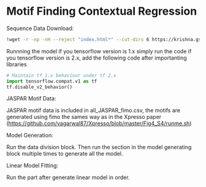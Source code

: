 # Motif Finding Contextual Regression
Sequence Data Download:

```bash
!wget -r -np -nH --reject "index.html*" --cut-dirs 6 https://krishna.gs.washington.edu/content/members/vagar/Xpresso/data/datasets/pM10Kb_1KTest/</code>
```

Runnning the model
if you tensorflow version is 1.x simply run the code
if you tensorflow version is 2.x, add the following code after importanting libraries

```python
# Maintain tf 1.x behaviour under tf 2.x
import tensorflow.compat.v1 as tf
tf.disable_v2_behavior()
```

JASPAR Motif Data:

JASPAR motif data is included in all_JASPAR_fimo.csv, the motifs are generated using fimo the sames way as in the Xpresso paper (https://github.com/vagarwal87/Xpresso/blob/master/Fig4_S4/runme.sh)

Model Generation:

Run the data division block. Then run the section in the model generating block multiple times to generate all the model.

Linear Model Fitting:

Run the part after generate linear model in order.
